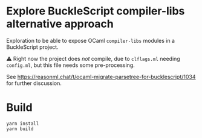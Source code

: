 # Explore BuckleScript compiler-libs alternative approach

Exploration to be able to expose OCaml `compiler-libs` modules in a BuckleScript project.

:warning: Right now the project does *not* compile, due to `clflags.ml` needing `config.ml`, but this file needs some pre-processing.

See https://reasonml.chat/t/ocaml-migrate-parsetree-for-bucklescript/1034 for further discussion.

# Build
```
yarn install
yarn build
```
